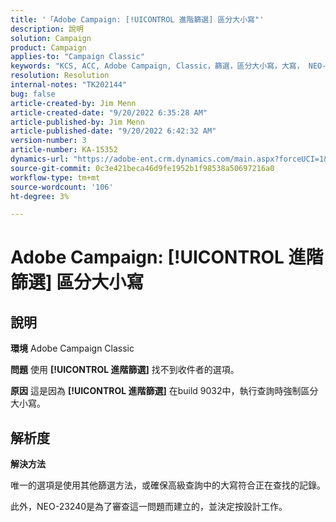 ```yaml
---
title: '「Adobe Campaign: [!UICONTROL 進階篩選] 區分大小寫"'
description: 說明
solution: Campaign
product: Campaign
applies-to: "Campaign Classic"
keywords: "KCS, ACC, Adobe Campaign, Classic，篩選，區分大小寫，大寫， NEO-23240"
resolution: Resolution
internal-notes: "TK202144"
bug: false
article-created-by: Jim Menn
article-created-date: "9/20/2022 6:35:28 AM"
article-published-by: Jim Menn
article-published-date: "9/20/2022 6:42:32 AM"
version-number: 3
article-number: KA-15352
dynamics-url: "https://adobe-ent.crm.dynamics.com/main.aspx?forceUCI=1&pagetype=entityrecord&etn=knowledgearticle&id=83173d65-ae38-ed11-9db1-0022480866ad"
source-git-commit: 0c3e421beca46d9fe1952b1f98538a50697216a0
workflow-type: tm+mt
source-wordcount: '106'
ht-degree: 3%

---
```


# Adobe Campaign: [!UICONTROL 進階篩選] 區分大小寫

## 說明


<b>環境</b>
Adobe Campaign Classic

<b>問題</b>
使用 <b>[!UICONTROL 進階篩選]</b> 找不到收件者的選項。

<b>原因</b>
這是因為 <b>[!UICONTROL 進階篩選]</b> 在build 9032中，執行查詢時強制區分大小寫。


## 解析度


<b>解決方法</b>

唯一的選項是使用其他篩選方法，或確保高級查詢中的大寫符合正在查找的記錄。

此外，NEO-23240是為了審查這一問題而建立的，並決定按設計工作。
